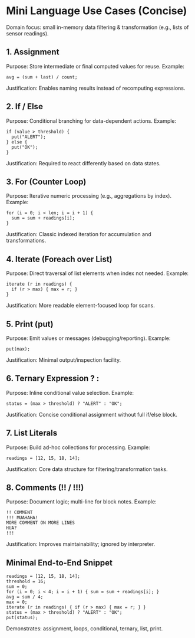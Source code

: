 # Mini Language Use Cases (Concise)

Domain focus: small in-memory data filtering & transformation (e.g., lists of sensor readings).

## 1. Assignment
Purpose: Store intermediate or final computed values for reuse.
Example:
```
avg = (sum + last) / count;
```
Justification: Enables naming results instead of recomputing expressions.

## 2. If / Else
Purpose: Conditional branching for data-dependent actions.
Example:
```
if (value > threshold) {
  put("ALERT");
} else {
  put("OK");
}
```
Justification: Required to react differently based on data states.

## 3. For (Counter Loop)
Purpose: Iterative numeric processing (e.g., aggregations by index).
Example:
```
for (i = 0; i < len; i = i + 1) {
  sum = sum + readings[i];
}
```
Justification: Classic indexed iteration for accumulation and transformations.

## 4. Iterate (Foreach over List)
Purpose: Direct traversal of list elements when index not needed.
Example:
```
iterate (r in readings) {
  if (r > max) { max = r; }
}
```
Justification: More readable element-focused loop for scans.

## 5. Print (put)
Purpose: Emit values or messages (debugging/reporting).
Example:
```
put(max);
```
Justification: Minimal output/inspection facility.

## 6. Ternary Expression ? :
Purpose: Inline conditional value selection.
Example:
```
status = (max > threshold) ? "ALERT" : "OK";
```
Justification: Concise conditional assignment without full if/else block.

## 7. List Literals
Purpose: Build ad-hoc collections for processing.
Example:
```
readings = [12, 15, 18, 14];
```
Justification: Core data structure for filtering/transformation tasks.

## 8. Comments (!! / !!!)
Purpose: Document logic; multi-line for block notes.
Example:
```
!! COMMENT
!!! MUAHAHA!
MORE COMMENT ON MORE LINES 
HUA?
!!!
```
Justification: Improves maintainability; ignored by interpreter.

## Minimal End-to-End Snippet
```
readings = [12, 15, 18, 14];
threshold = 16;
sum = 0;
for (i = 0; i < 4; i = i + 1) { sum = sum + readings[i]; }
avg = sum / 4;
max = 0;
iterate (r in readings) { if (r > max) { max = r; } }
status = (max > threshold) ? "ALERT" : "OK";
put(status);
```
Demonstrates: assignment, loops, conditional, ternary, list, print.
